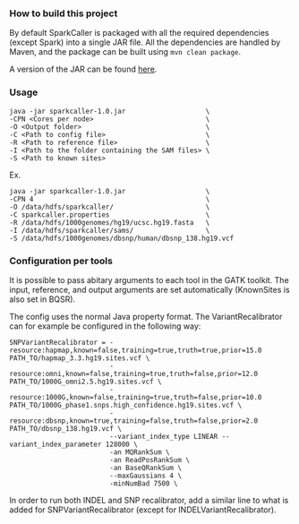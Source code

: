 ### How to build this project
By default SparkCaller is packaged with all the required dependencies (except
Spark) into a single JAR file. All the dependencies are handled by Maven, and
the package can be built using `mvn clean package`.

A version of the JAR can be found [here](https://f.128.no/).

### Usage
```
java -jar sparkcaller-1.0.jar                    \
-CPN <Cores per node>                            \
-O <Output folder>                               \
-C <Path to config file>                         \
-R <Path to reference file>                      \
-I <Path to the folder containing the SAM files> \
-S <Path to known sites>
```

Ex.
```
java -jar sparkcaller-1.0.jar                    \
-CPN 4                                           \
-O /data/hdfs/sparkcaller/                       \
-C sparkcaller.properties                        \
-R /data/hdfs/1000genomes/hg19/ucsc.hg19.fasta   \
-I /data/hdfs/sparkcaller/sams/                  \
-S /data/hdfs/1000genomes/dbsnp/human/dbsnp_138.hg19.vcf
```

### Configuration per tools
It is possible to pass abitary arguments to each tool in the GATK toolkit.
The input, reference, and output arguments are set automatically (KnownSites is
also set in BQSR).

The config uses the normal Java property format. The VariantRecalibrator can
for example be configured in the following way:
```
SNPVariantRecalibrator = -resource:hapmap,known=false,training=true,truth=true,prior=15.0 PATH_TO/hapmap_3.3.hg19.sites.vcf \
                         -resource:omni,known=false,training=true,truth=false,prior=12.0 PATH_TO/1000G_omni2.5.hg19.sites.vcf \
                         -resource:1000G,known=false,training=true,truth=false,prior=10.0 PATH_TO/1000G_phase1.snps.high_confidence.hg19.sites.vcf \
                         -resource:dbsnp,known=true,training=false,truth=false,prior=2.0 PATH_TO/dbsnp_138.hg19.vcf \
                         --variant_index_type LINEAR --variant_index_parameter 128000 \
                         -an MQRankSum \
                         -an ReadPosRankSum \
                         -an BaseQRankSum \
                         --maxGaussians 4 \
                         -minNumBad 7500 \

```

In order to run both INDEL and SNP recalibrator, add a similar line to what is
added for SNPVariantRecalibrator (except for INDELVariantRecalibrator).
